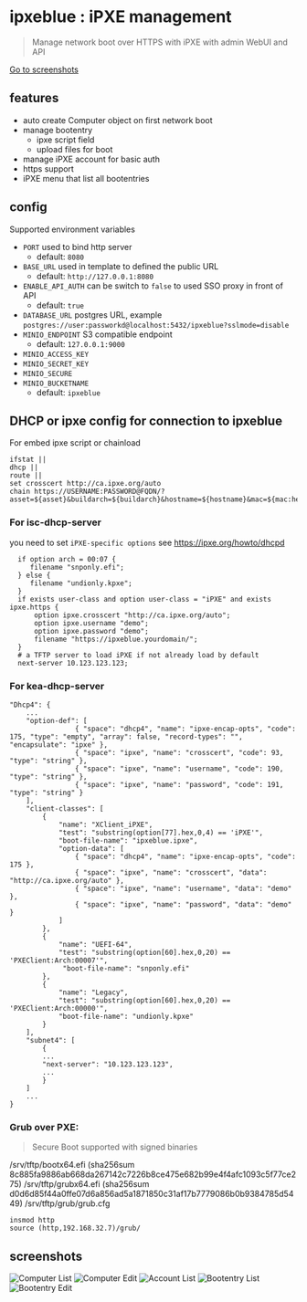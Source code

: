 # ipxeblue : iPXE management

> Manage network boot over HTTPS with iPXE with admin WebUI and API

[Go to screenshots](#screenshots)

## features

- auto create Computer object on first network boot
- manage bootentry
  - ipxe script field
  - upload files for boot 
- manage iPXE account for basic auth
- https support
- iPXE menu that list all bootentries

## config

Supported environment variables

- `PORT` used to bind http server
  - default: `8080`
- `BASE_URL` used in template to defined the public URL
  - default: `http://127.0.0.1:8080`
- `ENABLE_API_AUTH` can be switch to `false` to used SSO proxy in front of API
  - default: `true`
- `DATABASE_URL` postgres URL, example `postgres://user:passworkd@localhost:5432/ipxeblue?sslmode=disable`
- `MINIO_ENDPOINT` S3 compatible endpoint
  - default: `127.0.0.1:9000`
- `MINIO_ACCESS_KEY`
- `MINIO_SECRET_KEY`
- `MINIO_SECURE`
- `MINIO_BUCKETNAME`
  - default: `ipxeblue`
  
## DHCP or ipxe config for connection to ipxeblue

For embed ipxe script or chainload
```shell
ifstat ||
dhcp ||
route ||
set crosscert http://ca.ipxe.org/auto
chain https://USERNAME:PASSWORD@FQDN/?asset=${asset}&buildarch=${buildarch}&hostname=${hostname}&mac=${mac:hexhyp}&ip=${ip}&manufacturer=${manufacturer}&platform=${platform}&product=${product}&serial=${serial}&uuid=${uuid}&version=${version}
```

### For isc-dhcp-server

you need to set `iPXE-specific options` see https://ipxe.org/howto/dhcpd

```text
  if option arch = 00:07 {
     filename "snponly.efi";
  } else {
     filename "undionly.kpxe";
  }
  if exists user-class and option user-class = "iPXE" and exists ipxe.https {
      option ipxe.crosscert "http://ca.ipxe.org/auto";
      option ipxe.username "demo";
      option ipxe.password "demo";
      filename "https://ipxeblue.yourdomain/";
  }
  # a TFTP server to load iPXE if not already load by default
  next-server 10.123.123.123;
```

### For kea-dhcp-server
```text
"Dhcp4": {
    ... 
    "option-def": [
                { "space": "dhcp4", "name": "ipxe-encap-opts", "code": 175, "type": "empty", "array": false, "record-types": "", "encapsulate": "ipxe" },
                { "space": "ipxe", "name": "crosscert", "code": 93, "type": "string" },
                { "space": "ipxe", "name": "username", "code": 190, "type": "string" },
                { "space": "ipxe", "name": "password", "code": 191, "type": "string" }
    ],
    "client-classes": [
        {
            "name": "XClient_iPXE",
            "test": "substring(option[77].hex,0,4) == 'iPXE'",
            "boot-file-name": "ipxeblue.ipxe",
            "option-data": [
                { "space": "dhcp4", "name": "ipxe-encap-opts", "code": 175 },
                { "space": "ipxe", "name": "crosscert", "data": "http://ca.ipxe.org/auto" },
                { "space": "ipxe", "name": "username", "data": "demo" },
                { "space": "ipxe", "name": "password", "data": "demo" }
            ]
        },
        {
            "name": "UEFI-64",
            "test": "substring(option[60].hex,0,20) == 'PXEClient:Arch:00007'",
             "boot-file-name": "snponly.efi"
        },
        {
            "name": "Legacy",
            "test": "substring(option[60].hex,0,20) == 'PXEClient:Arch:00000'",
            "boot-file-name": "undionly.kpxe"
        }
    ],
    "subnet4": [
        {
        ...
        "next-server": "10.123.123.123",
        ...
        }
    ]
    ...
}
```

### Grub over PXE:
> Secure Boot supported with signed binaries

/srv/tftp/bootx64.efi  (sha256sum 8c885fa9886ab668da267142c7226b8ce475e682b99e4f4afc1093c5f77ce275)
/srv/tftp/grubx64.efi  (sha256sum d0d6d85f44a0ffe07d6a856ad5a1871850c31af17b7779086b0b9384785d5449)
/srv/tftp/grub/grub.cfg  
```text
insmod http
source (http,192.168.32.7)/grub/
```

## screenshots 

![Computer List](docs/images/computer-list.png?raw=true "Computer List")
![Computer Edit](docs/images/computer-edit.png?raw=true "Computer Edit")
![Account List](docs/images/account-list.png?raw=true "Account List")
![Bootentry List](docs/images/bootentry-list.png?raw=true "Bootentry List")
![Bootentry Edit](docs/images/bootentry-edit.png?raw=true "Bootentry List")